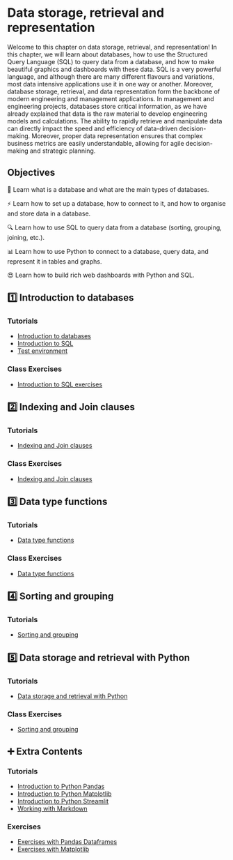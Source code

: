 # Data storage, retrieval and representation

Welcome to this chapter on data storage, retrieval, and representation! In this chapter, we will learn about databases, how to use the Structured Query Language (SQL) to query data from a database, and how to make beautiful graphics and dashboards with these data. 
SQL  is a very powerful language, and although there are many different flavours and variations, most data intensive applications use it in one way or another.
Moreover, database storage, retrieval, and data representation form the backbone of modern engineering and management applications. 
In management and engineering projects, databases store critical information, as we have already explained that data is the raw material to develop engineering models and calculations. 
The ability to rapidly retrieve and manipulate data can directly impact the speed and efficiency of data-driven decision-making. 
Moreover, proper data representation ensures that complex business metrics are easily understandable, allowing for agile decision-making and strategic planning. 

## Objectives

🚀 Learn what is a database and what are the main types of databases.

⚡ Learn how to set up a database, how to connect to it, and how to organise and store data in a database.

🔍 Learn how to use SQL to query data from a database (sorting, grouping, joining, etc.).

📊 Learn how to use Python to connect to a database, query data, and represent it in tables and graphs.

😍 Learn how to build rich web dashboards with Python and SQL.


## 1️⃣ Introduction to databases
### Tutorials
- [Introduction to databases](tutorials/Introduction%20to%20Databases.ipynb)
- [Introduction to SQL](tutorials/1.%20Introduction%20to%20SQL.ipynb)
- [Test environment](tutorials/0.%20Practice%20environment.ipynb)

### Class Exercises
- [Introduction to SQL exercises](class%20exercises/1.%20Introduction%20to%20SQL.ipynb)



## 2️⃣ Indexing and Join clauses
### Tutorials
- [Indexing and Join clauses](tutorials/2.%20Indexing%20and%20Join%20clauses.ipynb)

### Class Exercises
- [Indexing and Join clauses](class%20exercises/2.%20Indexing%20and%20Join%20Operations.ipynb)

## 3️⃣ Data type functions
### Tutorials
- [Data type functions](tutorials/3.%20Data%20Type%20Functions.ipynb)

### Class Exercises
- [Data type functions](class%20exercises/3.%20Functions.ipynb)

## 4️⃣ Sorting and grouping
### Tutorials
- [Sorting and grouping](tutorials/4.%20Sorting%20and%20grouping.ipynb)

## 5️⃣ Data storage and retrieval with Python
### Tutorials
- [Data storage and retrieval with Python](tutorials/5.%20Data%20storage%20and%20retrieval%20with%20Python.ipynb)


### Class Exercises
- [Sorting and grouping](class%20exercises/4.%20Sorting%20and%20grouping.ipynb)

## ➕ Extra Contents 
### Tutorials
- [Introduction to Python Pandas](../Data%20Manipulation/tutorials/Pandas%20tutorial.ipynb)
- [Introduction to Python Matplotlib](../Data%20Manipulation/tutorials/Matplotlib%20tutorial.ipynb)
- [Introduction to Python Streamlit](../Data%20Manipulation/tutorials/Streamlit%20tutorial.ipynb)
- [Working with Markdown](../Introduction/tutorials/Working%20with%20Markdown%20cells.ipynb)

### Exercises
- [Exercises with Pandas Dataframes](../Data%20Manipulation/exercises/Pandas%20Dataframes.ipynb)
- [Exercises with Matplotlib](../Data%20Manipulation/exercises/Matplotlib.ipynb)
